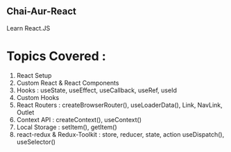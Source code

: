 ## Chai-Aur-React
Learn React.JS

# Topics Covered : 
1. React Setup
2. Custom React & React Components
3. Hooks : useState, useEffect, useCallback, useRef, useId
4. Custom Hooks
5. React Routers : createBrowserRouter(), useLoaderData(), Link, NavLink, Outlet
6. Context API : createContext(), useContext()
7. Local Storage : setItem(), getItem()
8. react-redux & Redux-Toolkit : store, reducer, state, action useDispatch(), useSelector() 